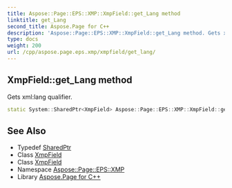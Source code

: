 ```yaml
---
title: Aspose::Page::EPS::XMP::XmpField::get_Lang method
linktitle: get_Lang
second_title: Aspose.Page for C++
description: 'Aspose::Page::EPS::XMP::XmpField::get_Lang method. Gets xml:lang qualifier in C++.'
type: docs
weight: 200
url: /cpp/aspose.page.eps.xmp/xmpfield/get_lang/
---
```

## XmpField::get_Lang method


Gets xml:lang qualifier.

```cpp
static System::SharedPtr<XmpField> Aspose::Page::EPS::XMP::XmpField::get_Lang()
```




## See Also

* Typedef [SharedPtr](../../../system/sharedptr/)
* Class [XmpField](../)
* Class [XmpField](../)
* Namespace [Aspose::Page::EPS::XMP](../../)
* Library [Aspose.Page for C++](../../../)
